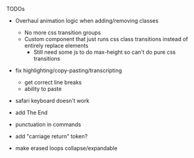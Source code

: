 TODOs

- Overhaul animation logic when adding/removing classes
    - No more css transition groups
    - Custom component that just runs css class transitions instead of entirely replace elements
        - Still need some js to do max-height so can't do pure css transitions
    
- fix highlighting/copy-pasting/transcripting
    - get correct line breaks
    - ability to paste 

- safari keyboard doesn't work

- add The End

- punctuation in commands

- add "carriage return" token?

- make erased loops collapse/expandable

